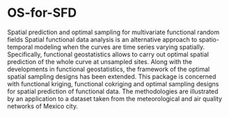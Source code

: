 # OS-for-SFD
Spatial prediction and optimal sampling for multivariate functional random fields
Spatial functional data analysis is an alternative approach to spatio-temporal
modeling when the curves are time series varying spatially. Specifically, functional
geostatistics allows to carry out optimal spatial prediction of the whole curve at
unsampled sites. Along with the developments in functional geostatistics, the
framework of the optimal spatial sampling designs has been extended. This package
is concerned with functional kriging, functional cokriging and optimal sampling
designs for spatial prediction of functional data. The methodologies are illustrated
by an application to a dataset taken from the meteorological and air quality networks
of Mexico city.

